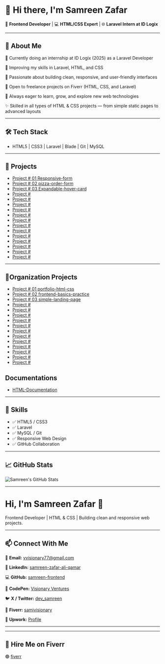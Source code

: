 # 👋 Hi there, I'm Samreen Zafar

🎯 **Frontend Developer** | 💻 **HTML/CSS Expert** | 🌐 **Laravel Intern at ID Logix**

---

## 🔎 About Me

🔭 Currently doing an internship at ID Logix (2025) as a Laravel Developer

🌱 Improving my skills in Laravel, HTML, and CSS

💬 Passionate about building clean, responsive, and user-friendly interfaces

💼 Open to freelance projects on Fiverr (HTML, CSS, and Laravel)

🧠 Always eager to learn, grow, and explore new web technologies

✨ Skilled in all types of HTML & CSS projects — from simple static pages to advanced layouts 

---

## 🛠️ Tech Stack

- HTML5 | CSS3 | Laravel | Blade | Git | MySQL

---

## 🚀 Projects

- [Project # 01 Responsive-form ](https://github.com/samreen-frontend/Responsive-form)
- [Project # 02 pizza-order-form ](https://github.com/samreen-frontend/pizza-order-form)
- [Project # 03 Expandable-hover-card ](https://github.com/samreen-frontend/Expandable-hover-card)
- [Project #  ]()
- [Project #  ]()
- [Project #  ]()
- [Project #  ]()
- [Project #  ]()
- [Project #  ]()
- [Project # ]()
- [Project # ]()
- [Project #  ]()
- [Project # ]()
- [Project #  ]()
- [Project #  ]()
- [Project # ]()

---

## 🚀Organization Projects

- [Project # 01 portfolio-html-css ](https://github.com/samreen-webstudio/portfolio-html-css)
- [Project # 02 frontend-basics-practice ](https://github.com/samreen-webstudio/frontend-basics-practice)
- [Project # 03 simple-landing-page ](https://github.com/samreen-webstudio/simple-landing-page)
- [Project #  ]()
- [Project #  ]()
- [Project #  ]()
- [Project #  ]()
- [Project # ]()
- [Project # ]()
- [Project #  ]()
- [Project # ]()
- [Project # ]()
- [Project # ]()
- [Project # ]()
- [Project #  ]()


## Documentations

- [HTML-Documentation ](https://github.com/samreen-frontend/HTML-Documentation)

---

## 🧠 Skills

- ✅ HTML5 / CSS3
- ✅ Laravel 
- ✅ MySQL / Git
- ✅ Responsive Web Design
- ✅ GitHub Collaboration
---

## 📈 GitHub Stats

![Samreen's GitHub Stats](https://github-readme-stats.vercel.app/api?username=samreen-frontend&show_icons=true&theme=default)

---

# Hi, I'm Samreen Zafar 👋

Frontend Developer | HTML & CSS | Building clean and responsive web projects.

---

## 📫 Connect With Me

📧 **Email:** [vvisionary77@gmail.com](mailto:vvisionary77@gmail.com)  

💼 **LinkedIn:** [samreen-zafar-ali-qamar](https://www.linkedin.com/in/samreen-zafar-ali-qamar-6b1a97371/) 

💻 **GitHub:** [samreen-frontend](https://github.com/samreen-frontend)  

🎨 **CodePen:** [Visionary Ventures](https://codepen.io/Visionary-Ventures/pens/public?cursor=ZD0wJm89MSZwPTEmdj04NDAzMDExNA==)

🐦 **X / Twitter:** [dev_samreen](https://x.com/dev_samreen)  

🎯 **Fiverr:** [samivisionary](https://www.fiverr.com/samivisionary/buying?source=avatar_menu_profile)  

💼 **Upwork:** [Profile](https://www.upwork.com/freelancers/~01f2046f69f60b4bdb)


---
---

## 🎯 Hire Me on Fiverr

🟢 [fiverr]()
